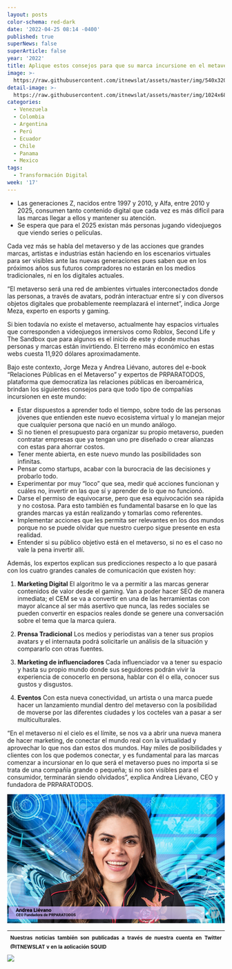 ```yaml
---
layout: posts
color-schema: red-dark
date: '2022-04-25 08:14 -0400'
published: true
superNews: false
superArticle: false
year: '2022'
title: Aplique estos consejos para que su marca incursione en el metaverso
image: >-
  https://raw.githubusercontent.com/itnewslat/assets/master/img/540x320/Andrea-Lievano-p.jpg
detail-image: >-
  https://raw.githubusercontent.com/itnewslat/assets/master/img/1024x680/Andrea-Lievano-g.jpg
categories:
  - Venezuela
  - Colombia
  - Argentina
  - Perú
  - Ecuador
  - Chile
  - Panama
  - Mexico
tags:
  - Transformación Digital
week: '17'
---
```

- Las generaciones Z, nacidos entre 1997 y 2010, y Alfa, entre 2010 y 2025, consumen tanto contenido digital que cada vez es más difícil para las marcas llegar a ellos y mantener su atención. 
- Se espera que para el 2025 existan más personas jugando videojuegos que viendo series o películas.

Cada vez más se habla del metaverso y de las acciones que grandes marcas, artistas e industrias están haciendo en los escenarios virtuales para ser visibles ante las nuevas generaciones pues saben que en los próximos años sus futuros compradores no estarán en los medios tradicionales, ni en los digitales actuales. 

“El metaverso será una red de ambientes virtuales interconectados donde las personas, a través de avatars, podrán interactuar entre sí y con diversos objetos digitales que probablemente reemplazará el internet”, indica Jorge Meza, experto en esports y gaming.

Si bien todavía no existe el metaverso, actualmente hay espacios virtuales que corresponden a videojuegos inmersivos como Roblox, Second Life y The Sandbox que para algunos es el inicio de este y donde muchas personas y marcas están invirtiendo. El terreno más económico en estas webs cuesta 11,920 dólares aproximadamente.

Bajo este contexto, Jorge Meza y Andrea Liévano, autores del e-book “Relaciones Públicas en el Metaverso” y expertos de PRPARATODOS, plataforma que democratiza las relaciones públicas en iberoamérica, brindan los siguientes consejos para que todo tipo de compañías incursionen en este mundo:

- Estar dispuestos a aprender todo el tiempo, sobre todo de las personas jóvenes que entienden este nuevo ecosistema virtual y lo manejan mejor que cualquier persona que nació en un mundo análogo.
- Si no tienen el presupuesto para organizar su propio metaverso, pueden contratar empresas que ya tengan uno pre diseñado o crear alianzas con estas para ahorrar costos.
- Tener mente abierta, en este nuevo mundo las posibilidades son infinitas. 
- Pensar como startups, acabar con la burocracia de las decisiones y probarlo todo. 
- Experimentar por muy “loco” que sea, medir qué acciones funcionan y cuáles no, invertir en las que sí y aprender de lo que no funcionó.
- Darse el permiso de equivocarse, pero que esa equivocación sea rápida y no costosa. Para esto también es fundamental basarse en lo que las grandes marcas ya están realizando y tomarlas como referentes.
- Implementar acciones que les permita ser relevantes en los dos mundos porque no se puede olvidar que nuestro cuerpo sigue presente en esta realidad. 
- Entender si su público objetivo está en el metaverso, si no es el caso no vale la pena invertir allí. 

Además, los expertos explican sus predicciones respecto a lo que pasará con los cuatro grandes canales de comunicación que existen hoy:

1.	**Marketing Digital**
El algoritmo le va a permitir a las marcas generar contenidos de valor desde el gaming. Van a poder hacer SEO de manera inmediata; el CEM se va a convertir en una de las herramientas con mayor alcance al ser más asertivo que nunca, las redes sociales se pueden convertir en espacios reales donde se genere una conversación sobre el tema que la marca quiera. 
 
2.	**Prensa Tradicional**
Los medios y periodistas van a tener sus propios avatars y el internauta podrá solicitarle un análisis de la situación y compararlo con otras fuentes. 
  
3.	**Marketing de influenciadores**
Cada influenciador va a tener su espacio y hasta su propio mundo donde sus seguidores podrán vivir la experiencia de conocerlo en persona, hablar con él o ella, conocer sus gustos y disgustos. 
  
4.	**Eventos**
Con esta nueva conectividad, un artista o una marca puede hacer un lanzamiento mundial dentro del metaverso con la posibilidad de moverse por las diferentes ciudades y los cocteles van a pasar a ser multiculturales. 

“En el metaverso ni el cielo es el límite, se nos va a abrir una nueva manera de hacer marketing, de conectar el mundo real con la virtualidad y aprovechar lo que nos dan estos dos mundos. Hay miles de posibilidades y clientes con los que podemos conectar, y es fundamental para las marcas comenzar a incursionar en lo que será el metaverso pues no importa si se trata de una compañía grande o pequeña; si no son visibles para el consumidor, terminarán siendo olvidados”, explica Andrea Liévano, CEO y fundadora de PRPARATODOS.

![](https://raw.githubusercontent.com/itnewslat/assets/master/img/540x320/Andrea-Lievano-p.jpg)

<table style="height: 42px;" width="569">
<tbody>
<tr>
<td style="text-align: justify;"><sub><strong>Nuestras noticias también son publicadas a través de nuestra cuenta en Twitter <a href="https://twitter.com/itnewslat?lang=es">@ITNEWSLAT</a> y en la aplicación <a href="https://squidapp.co/en/">SQUID</a></strong></sub></td>
</tr>
</tbody>
</table>

<img src="https://tracker.metricool.com/c3po.jpg?hash=56f88a41e39ab42c063cc51676587a04"/>
